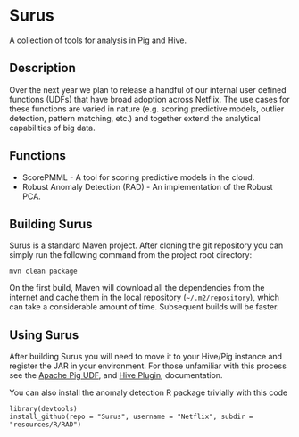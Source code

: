 # Surus

A collection of tools for analysis in Pig and Hive.

## Description

Over the next year we plan to release a handful of our internal user defined functions (UDFs) that have broad adoption across Netflix.  The use 
cases for these functions are varied in nature (e.g. scoring predictive models, outlier detection, pattern matching, etc.) and together extend 
the analytical capabilities of big data.

## Functions
* ScorePMML - A tool for scoring predictive models in the cloud.
* Robust Anomaly Detection (RAD) - An implementation of the Robust PCA.

## Building Surus

Surus is a standard Maven project. After cloning the git repository you can simply run the following command from the project root directory:

    mvn clean package

On the first build, Maven will download all the dependencies from the internet and cache them in the local repository (`~/.m2/repository`), which 
can take a considerable amount of time. Subsequent builds will be faster.

## Using Surus

After building Surus you will need to move it to your Hive/Pig instance and register the JAR in your environment.  For those 
unfamiliar with this process see the [Apache Pig UDF](https://pig.apache.org/docs/r0.14.0/udf.html), 
and [Hive Plugin](https://cwiki.apache.org/confluence/display/Hive/HivePlugins), documentation.

You can also install the anomaly detection R package trivially with this code

    library(devtools)
    install_github(repo = "Surus", username = "Netflix", subdir = "resources/R/RAD")
